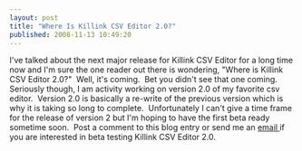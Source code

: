 ```yaml
---
layout: post
title: "Where Is Killink CSV Editor 2.0?"
published: 2008-11-13 10:49:20
---
```

I've talked about the next major release for Killink CSV Editor for a long time now and I'm sure the one reader out there is wondering, "Where is Killink CSV Editor 2.0?"  Well, it's coming.  Bet you didn't see that one coming.  Seriously though, I am activity working on version 2.0 of my favorite csv editor.  Version 2.0 is basically a re-write of the previous version which is why it is taking so long to complete.  Unfortunately I can't give a time frame for the release of version 2 but I'm hoping to have the first beta ready sometime soon.  Post a comment to this blog entry or send me an [email ](http://www.whitepeaksoftware.com/contacts)if you are interested in beta testing Killink CSV Editor 2.0.
